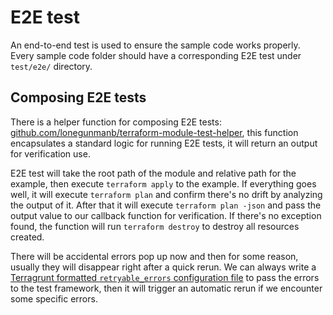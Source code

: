 # E2E test

An end-to-end test is used to ensure the sample code works properly. Every sample code folder should have a corresponding E2E test under `test/e2e/` directory.

## Composing E2E tests

There is a helper function for composing E2E tests: [github.com/lonegunmanb/terraform-module-test-helper](https://github.com/lonegunmanb/terraform-module-test-helper), this function encapsulates a standard logic for running E2E tests, it will return an output for verification use.

E2E test will take the root path of the module and relative path for the example, then execute `terraform apply` to the example. If everything goes well, it will execute `terraform plan` and confirm there's no drift by analyzing the output of it. After that it will execute `terraform plan -json` and pass the output value to our callback function for verification. If there's no exception found, the function will run `terraform destroy` to destroy all resources created.

There will be accidental errors pop up now and then for some reason, usually they will disappear right after a quick rerun. We can always write a [Terragrunt formatted `retryable_errors` configuration file](https://terragrunt.gruntwork.io/docs/features/auto-retry/) to pass the errors to the test framework, then it will trigger an automatic rerun if we encounter some specific errors.